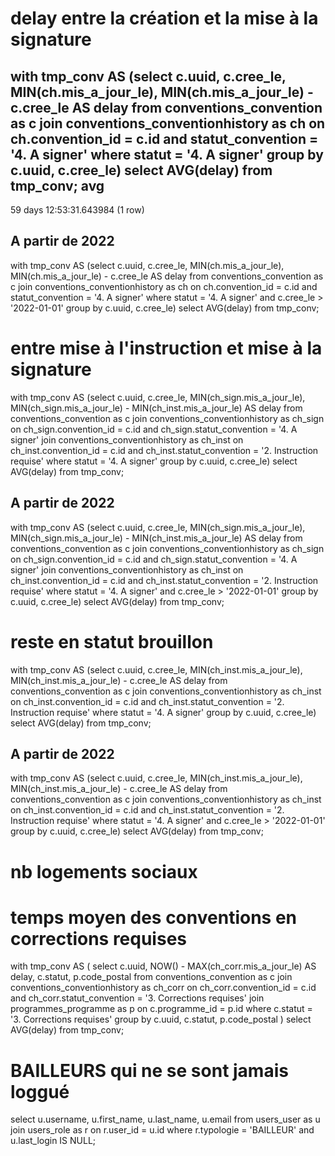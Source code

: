 # delay entre la création et la mise à la signature

with tmp_conv AS (select c.uuid, c.cree_le, MIN(ch.mis_a_jour_le), MIN(ch.mis_a_jour_le) - c.cree_le AS delay from conventions_convention as c join conventions_conventionhistory as ch on ch.convention_id = c.id and statut_convention = '4. A signer' where statut = '4. A signer' group by c.uuid, c.cree_le)
select AVG(delay) from tmp_conv;
           avg
-------------------------
 59 days 12:53:31.643984
(1 row)

## A partir de 2022

with tmp_conv AS (select c.uuid, c.cree_le, MIN(ch.mis_a_jour_le), MIN(ch.mis_a_jour_le) - c.cree_le AS delay from conventions_convention as c join conventions_conventionhistory as ch on ch.convention_id = c.id and statut_convention = '4. A signer' where statut = '4. A signer' and c.cree_le > '2022-01-01' group by c.uuid, c.cree_le)
select AVG(delay) from tmp_conv;

# entre mise à l'instruction et mise à la signature

with tmp_conv AS (select c.uuid, c.cree_le, MIN(ch_sign.mis_a_jour_le), MIN(ch_sign.mis_a_jour_le) - MIN(ch_inst.mis_a_jour_le) AS delay from conventions_convention as c join conventions_conventionhistory as ch_sign on ch_sign.convention_id = c.id and ch_sign.statut_convention = '4. A signer' join conventions_conventionhistory as ch_inst on ch_inst.convention_id = c.id and ch_inst.statut_convention = '2. Instruction requise' where statut = '4. A signer' group by c.uuid, c.cree_le)
select AVG(delay) from tmp_conv;

## A partir de 2022

with tmp_conv AS (select c.uuid, c.cree_le, MIN(ch_sign.mis_a_jour_le), MIN(ch_sign.mis_a_jour_le) - MIN(ch_inst.mis_a_jour_le) AS delay from conventions_convention as c join conventions_conventionhistory as ch_sign on ch_sign.convention_id = c.id and ch_sign.statut_convention = '4. A signer' join conventions_conventionhistory as ch_inst on ch_inst.convention_id = c.id and ch_inst.statut_convention = '2. Instruction requise' where statut = '4. A signer' and c.cree_le > '2022-01-01' group by c.uuid, c.cree_le)
select AVG(delay) from tmp_conv;

# reste en statut brouillon

with tmp_conv AS (select c.uuid, c.cree_le, MIN(ch_inst.mis_a_jour_le), MIN(ch_inst.mis_a_jour_le) - c.cree_le AS delay from conventions_convention as c join conventions_conventionhistory as ch_inst on ch_inst.convention_id = c.id and ch_inst.statut_convention = '2. Instruction requise'  where statut = '4. A signer' group by c.uuid, c.cree_le)
select AVG(delay) from tmp_conv;

## A partir de 2022

with tmp_conv AS (select c.uuid, c.cree_le, MIN(ch_inst.mis_a_jour_le), MIN(ch_inst.mis_a_jour_le) - c.cree_le AS delay from conventions_convention as c join conventions_conventionhistory as ch_inst on ch_inst.convention_id = c.id and ch_inst.statut_convention = '2. Instruction requise'  where statut = '4. A signer' and c.cree_le > '2022-01-01' group by c.uuid, c.cree_le)
select AVG(delay) from tmp_conv;

# nb logements sociaux

# temps moyen des conventions en corrections requises

with tmp_conv AS (
    select
        c.uuid,
        NOW() - MAX(ch_corr.mis_a_jour_le) AS delay,
        c.statut,
        p.code_postal
    from conventions_convention as c
    join conventions_conventionhistory as ch_corr on ch_corr.convention_id = c.id and ch_corr.statut_convention = '3. Corrections requises'
    join programmes_programme as p on c.programme_id = p.id
    where c.statut = '3. Corrections requises' group by c.uuid, c.statut, p.code_postal
)
select AVG(delay) from tmp_conv;

# BAILLEURS qui ne se sont jamais loggué

select u.username, u.first_name, u.last_name, u.email from users_user as u join users_role as r on r.user_id = u.id where r.typologie = 'BAILLEUR' and u.last_login IS NULL;

